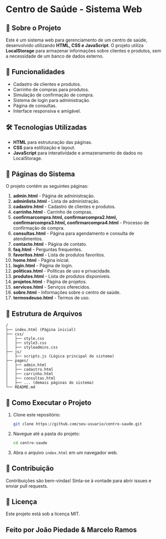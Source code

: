 # Centro de Saúde - Sistema Web

## 📌 Sobre o Projeto
Este é um sistema web para gerenciamento de um centro de saúde, desenvolvido utilizando **HTML, CSS e JavaScript**. O projeto utiliza **LocalStorage** para armazenar informações sobre clientes e produtos, sem a necessidade de um banco de dados externo.

## 🚀 Funcionalidades
- Cadastro de clientes e produtos.
- Carrinho de compras para produtos.
- Simulação de confirmação de compra.
- Sistema de login para administração.
- Página de consultas.
- Interface responsiva e amigável.

## 🛠 Tecnologias Utilizadas
- **HTML** para estruturação das páginas.
- **CSS** para estilização e layout.
- **JavaScript** para interatividade e armazenamento de dados no LocalStorage.

## 📄 Páginas do Sistema
O projeto contém as seguintes páginas:

1. **admin.html** - Página de administração.
2. **adminlista.html** - Lista de administração.
3. **cadastro.html** - Cadastro de clientes e produtos.
4. **carrinho.html** - Carrinho de compras.
5. **confirmarcompra.html, confirmarcompra2.html, confirmarcompra3.html, confirmarcompra4.html** - Processo de confirmação de compra.
6. **consultas.html** - Página para agendamento e consulta de atendimentos.
7. **contacto.html** - Página de contato.
8. **faq.html** - Perguntas frequentes.
9. **favoritos.html** - Lista de produtos favoritos.
10. **home.html** - Página inicial.
11. **login.html** - Página de login.
12. **politicas.html** - Políticas de uso e privacidade.
13. **produtos.html** - Lista de produtos disponíveis.
14. **projetos.html** - Página de projetos.
15. **servicos.html** - Serviços oferecidos.
16. **sobre.html** - Informações sobre o centro de saúde.
17. **termosdeuso.html** - Termos de uso.

## 📂 Estrutura de Arquivos
```
/
├── index.html (Página inicial)
├── css/
│   ├── style.css
│   ├── style3.css
│   ├── styleadmins.css
├── js/
│   ├── scripts.js (Lógica principal do sistema)
├── pages/
│   ├── admin.html
│   ├── cadastro.html
│   ├── carrinho.html
│   ├── consultas.html
│   ├── ... (demais páginas do sistema)
└── README.md
```

## 📌 Como Executar o Projeto
1. Clone este repositório:
   ```bash
   git clone https://github.com/seu-usuario/centro-saude.git
   ```
2. Navegue até a pasta do projeto:
   ```bash
   cd centro-saude
   ```
3. Abra o arquivo `index.html` em um navegador web.

## 📢 Contribuição
Contribuições são bem-vindas! Sinta-se à vontade para abrir issues e enviar pull requests.

## 📜 Licença
Este projeto está sob a licença MIT.

## Feito por João Piedade & Marcelo Ramos
